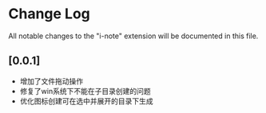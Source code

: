 # Change Log

All notable changes to the "i-note" extension will be documented in this file.

## [0.0.1]

- 增加了文件拖动操作
- 修复了win系统下不能在子目录创建的问题
- 优化图标创建可在选中并展开的目录下生成